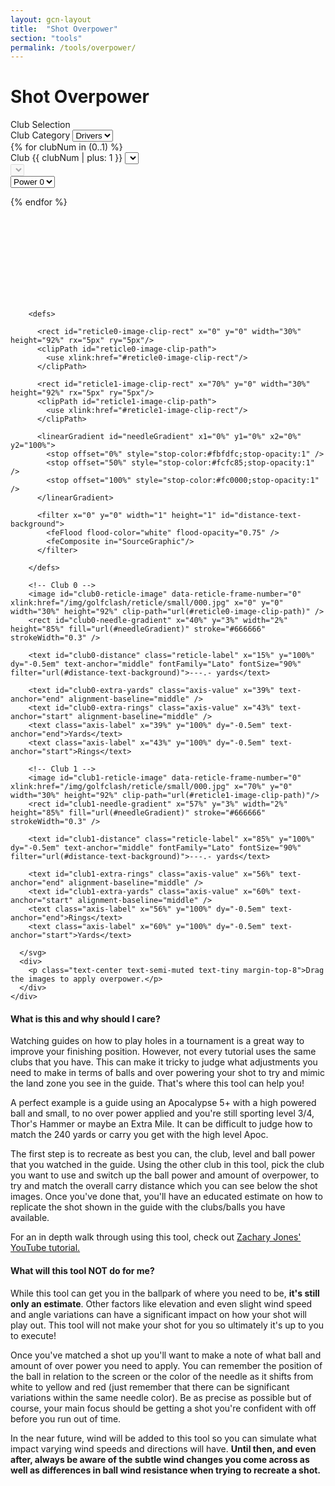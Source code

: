 ```yaml
---
layout: gcn-layout
title:  "Shot Overpower"
section: "tools"
permalink: /tools/overpower/
---
```


<h1 class="gcn-page-header">Shot Overpower</h1>

<div class="row">
  <div class="panel panel-default">
    <div class="panel-heading">Club Selection</div>
    <div class="panel-body">
      <div class="col-xs-12">
        <div class="form-group">
          <label for="club{{ clubNum }}-select">Club Category</label>
          <select id="op-club-category-select" class="form-control">
            <option value="drivers">Drivers</option>
            <option value="woods">Woods</option>
          </select>
        </div>
      </div>
      {% for clubNum in (0..1) %}
        <div class="col-xs-6">
          <form>
            <div class="form-group">
              <label for="club{{ clubNum }}-select">Club {{ clubNum | plus: 1 }}</label>
              <select id="club{{ clubNum }}-select" class="form-control"></select>
            </div>
            <div class="form-group">
              <select id="club{{ clubNum }}-level-select" class="form-control" disabled></select>
            </div>
            <div class="form-group">
              <select id="club{{ clubNum }}-ball-power-select" class="form-control">
                 <option value="0">Power 0</option>
                 <option value="1">Power 1</option>
                 <option value="2">Power 2</option>
                 <option value="3">Power 3</option>
                 <option value="4">Power 4</option>
                 <option value="5">Power 5</option>
              </select>
            </div>
          </form>
        </div>
      {% endfor %}
    </div>
  </div>
</div>

<div class="row">
  <div class="col-sm-12">
    <div class="op-visual-container">
      <svg id="club-op-plot" class="op-plot">

        <defs>

          <rect id="reticle0-image-clip-rect" x="0" y="0" width="30%" height="92%" rx="5px" ry="5px"/>
          <clipPath id="reticle0-image-clip-path">
            <use xlink:href="#reticle0-image-clip-rect"/>
          </clipPath>

          <rect id="reticle1-image-clip-rect" x="70%" y="0" width="30%" height="92%" rx="5px" ry="5px"/>
          <clipPath id="reticle1-image-clip-path">
            <use xlink:href="#reticle1-image-clip-rect"/>
          </clipPath>

          <linearGradient id="needleGradient" x1="0%" y1="0%" x2="0%" y2="100%">
            <stop offset="0%" style="stop-color:#fbfdfc;stop-opacity:1" />
            <stop offset="50%" style="stop-color:#fcfc85;stop-opacity:1" />
            <stop offset="100%" style="stop-color:#fc0000;stop-opacity:1" />
          </linearGradient>

          <filter x="0" y="0" width="1" height="1" id="distance-text-background">
            <feFlood flood-color="white" flood-opacity="0.75" />
            <feComposite in="SourceGraphic"/>
          </filter>

        </defs>

        <!-- Club 0 -->
        <image id="club0-reticle-image" data-reticle-frame-number="0" xlink:href="/img/golfclash/reticle/small/000.jpg" x="0" y="0" width="30%" height="92%" clip-path="url(#reticle0-image-clip-path)" />
        <rect id="club0-needle-gradient" x="40%" y="3%" width="2%" height="85%" fill="url(#needleGradient)" stroke="#666666" strokeWidth="0.3" />

        <text id="club0-distance" class="reticle-label" x="15%" y="100%" dy="-0.5em" text-anchor="middle" fontFamily="Lato" fontSize="90%" filter="url(#distance-text-background)">---.- yards</text>

        <text id="club0-extra-yards" class="axis-value" x="39%" text-anchor="end" alignment-baseline="middle" />
        <text id="club0-extra-rings" class="axis-value" x="43%" text-anchor="start" alignment-baseline="middle" />
        <text class="axis-label" x="39%" y="100%" dy="-0.5em" text-anchor="end">Yards</text>
        <text class="axis-label" x="43%" y="100%" dy="-0.5em" text-anchor="start">Rings</text>

        <!-- Club 1 -->
        <image id="club1-reticle-image" data-reticle-frame-number="0" xlink:href="/img/golfclash/reticle/small/000.jpg" x="70%" y="0" width="30%" height="92%" clip-path="url(#reticle1-image-clip-path)"/>
        <rect id="club1-needle-gradient" x="57%" y="3%" width="2%" height="85%" fill="url(#needleGradient)" stroke="#666666" strokeWidth="0.3" />

        <text id="club1-distance" class="reticle-label" x="85%" y="100%" dy="-0.5em" text-anchor="middle" fontFamily="Lato" fontSize="90%" filter="url(#distance-text-background)">---.- yards</text>

        <text id="club1-extra-rings" class="axis-value" x="56%" text-anchor="end" alignment-baseline="middle" />
        <text id="club1-extra-yards" class="axis-value" x="60%" text-anchor="start" alignment-baseline="middle" />
        <text class="axis-label" x="56%" y="100%" dy="-0.5em" text-anchor="end">Rings</text>
        <text class="axis-label" x="60%" y="100%" dy="-0.5em" text-anchor="start">Yards</text>

      </svg>
      <div>
        <p class="text-center text-semi-muted text-tiny margin-top-8">Drag the images to apply overpower.</p>
      </div>
    </div>
  </div>
</div>

<div class="row">
  <div class="col-lg-8 col-lg-offset-2 col-md-10 col-md-offset-1 col-sm-12">
    <h4>What is this and why should I care?</h4>
    <p>
      Watching guides on how to play holes in a tournament is a great way to improve your
      finishing position. However, not every tutorial uses the same clubs that you have. This
      can make it tricky to judge what adjustments you need to make in terms of balls and over
      powering your shot to try and mimic the land zone you see in the guide. That's where this
      tool can help you!
    </p>
    <p>
      A perfect example is a guide using an Apocalypse 5+ with a high powered ball and small, to no
      over power applied and you're still sporting level 3/4, Thor's Hammer or maybe an Extra Mile.
      It can be difficult to judge how to match the 240 yards or carry you get with the high level
      Apoc.
    </p>
    <p>
      The first step is to recreate as best you can, the club, level and ball power that you
      watched in the guide. Using the other club in this tool, pick the club you want to use and
      switch up the ball power and amount of overpower, to try and match the overall carry distance
      which you can see below the shot images. Once you've done that, you'll have an educated
      estimate on how to replicate the shot shown in the guide with the clubs/balls you have
      available.
    </p>
    <p>
      For an in depth walk through using this tool, check out
      <a href="https://youtu.be/tBmXJ2iWLXM" target="_blank" rel="noopener">Zachary Jones' YouTube tutorial.</a>
    </p>
    <h4>What will this tool NOT do for me?</h4>
    <p>
      While this tool can get you in the ballpark of where you need to be, <strong>it's still only
      an estimate</strong>. Other factors like elevation and even slight wind speed and angle
      variations can have a significant impact on how your shot will play out. This tool will not
      make your shot for you so ultimately it's up to you to execute!
    </p>
    <p>
      Once you've matched a shot up you'll want to make a note of what ball and amount of over power
      you need to apply. You can remember the position of the ball in relation to the screen or the
      color of the needle as it shifts from white to yellow and red (just remember that there can
      be significant variations within the same needle color). Be as precise as possible but of
      course, your main focus should be getting a shot you're confident with off before you run out
      of time.
    </p>
    <p>
      In the near future, wind will be added to this tool so you can simulate what impact varying
      wind speeds and directions will have. <strong>Until then, and even after, always be aware of
      the subtle wind changes you come across as well as differences in ball wind resistance when
      trying to recreate a shot.</strong>
    </p>
  </div>
</div>